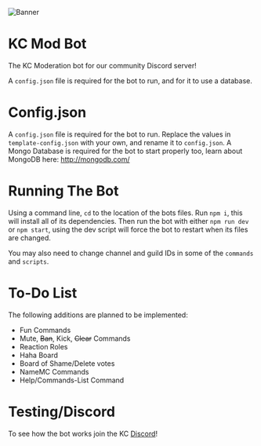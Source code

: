 ![Banner](https://i.imgur.com/DjFBHsG.png)

# KC Mod Bot
The KC Moderation bot for our community Discord server!

A `config.json` file is required for the bot to run, and for it to use a database.


# Config.json
A `config.json` file is required for the bot to run. Replace the values in `template-config.json` with your own, and rename it to `config.json`.
A Mongo Database is required for the bot to start properly too, learn about MongoDB here: http://mongodb.com/

# Running The Bot
Using a command line, `cd` to the location of the bots files. Run `npm i`, this will install all of its dependencies. Then run the bot with either `npm run dev` or `npm start`, using the dev script will force the bot to restart when its files are changed.

You may also need to change channel and guild IDs in some of the `commands` and `scripts`.

# To-Do List
The following additions are planned to be implemented:

 * Fun Commands
 * Mute, ~~Ban~~, Kick, ~~Clear~~ Commands
 * Reaction Roles
 * Haha Board
 * Board of Shame/Delete votes
 * NameMC Commands
 * Help/Commands-List Command


# Testing/Discord
To see how the bot works join the KC [Discord](https://discord.gg/vEMr42p)!
